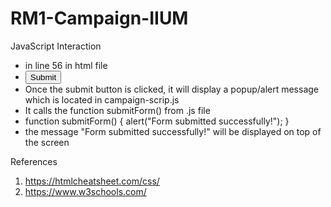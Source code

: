 # RM1-Campaign-IIUM
JavaScript Interaction 
- in line 56 in html file
- <button type="submit" onclick="submitForm()">Submit</button>
- Once the submit button is clicked, it  will display a popup/alert message which is located in campaign-scrip.js
- It calls the function submitForm() from .js file
- function submitForm() {
    alert("Form submitted successfully!");
}
- the message "Form submitted successfully!" will be displayed on top of the screen

References
1. https://htmlcheatsheet.com/css/
2. https://www.w3schools.com/ 

